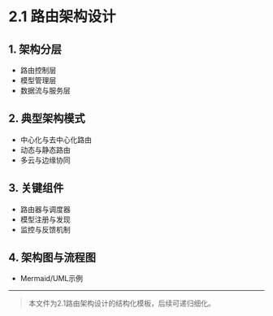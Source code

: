 # 2.1 路由架构设计

## 1. 架构分层

- 路由控制层
- 模型管理层
- 数据流与服务层

## 2. 典型架构模式

- 中心化与去中心化路由
- 动态与静态路由
- 多云与边缘协同

## 3. 关键组件

- 路由器与调度器
- 模型注册与发现
- 监控与反馈机制

## 4. 架构图与流程图

- Mermaid/UML示例

---
> 本文件为2.1路由架构设计的结构化模板，后续可递归细化。
